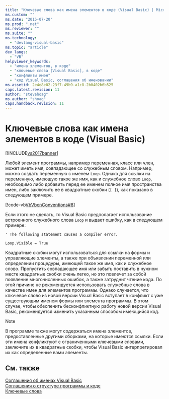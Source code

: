 ```yaml
---
title: "Ключевые слова как имена элементов в коде (Visual Basic) | Microsoft Docs"
ms.custom: ""
ms.date: "2015-07-20"
ms.prod: ".net"
ms.reviewer: ""
ms.suite: ""
ms.technology: 
  - "devlang-visual-basic"
ms.topic: "article"
dev_langs: 
  - "VB"
helpviewer_keywords: 
  - "имена элементов, в коде"
  - "ключевые слова [Visual Basic], в коде"
  - "конфликты имен"
  - "код Visual Basic, соглашения об именовании"
ms.assetid: 2e4e8e02-23f7-49b9-a1c8-2b0402b6b525
caps.latest.revision: 11
author: "stevehoag"
ms.author: "shoag"
caps.handback.revision: 11
---
```

# Ключевые слова как имена элементов в коде (Visual Basic)
[!INCLUDE[vs2017banner](../../../visual-basic/includes/vs2017banner.md)]

Любой элемент программы, например переменная, класс или член, может иметь имя, совпадающее со служебным словом.  Например, можно создать переменную с именем `Loop`.  Однако для ссылки на переменную, имеющую такое же имя, как и служебное слово `Loop`, необходимо либо добавить перед ее именем полное имя пространства имен, либо заключить ее в квадратные скобки \(`[ ]`\), как показано в следующем примере.  
  
 [!code-vb[VbVbcnConventions#8](../../../visual-basic/programming-guide/language-features/codesnippet/visualbasic/keywords-as-element-name_1.vb)]  
  
 Если этого не сделать, то Visual Basic предполагает использование встроенного служебного слова `Loop` и выдает ошибку, как в следующем примере:  
  
 `' The following statement causes a compiler error.`  
  
 `Loop.Visible = True`  
  
 Квадратные скобки могут использоваться для ссылки на формы и управляющие элементы, а также при объявлении переменной или определении процедуры, имеющей такое же имя, как и служебное слово.  Пропустить совпадающее имя или забыть поставить в нужном месте квадратные скобки очень легко, но это повлечет за собой появление многочисленных ошибок, а также затруднит чтение кода.  По этой причине не рекомендуется использовать служебные слова в качестве имен для элементов программы.  Однако случается, что ключевое слово из новой версии Visual Basic вступает в конфликт с уже существующим именем формы или элемента программы. В этом случае, чтобы обеспечить бесконфликтную работу новой версии Visual Basic, рекомендуется изменить указанным способом имеющийся код.  
  
> [!NOTE]
>  В программе также могут содержаться имена элементов, предоставленные другими сборками, на которые имеются ссылки.  Если эти имена конфликтуют с ограниченными ключевыми словами, заключите их в квадратные скобки, чтобы Visual Basic интерпретировал их как определенные вами элементы.  
  
## См. также  
 [Соглашения об именах Visual Basic](../../../visual-basic/programming-guide/program-structure/naming-conventions.md)   
 [Соглашения о структуре программы и коде](../../../visual-basic/programming-guide/program-structure/program-structure-and-code-conventions.md)   
 [Ключевые слова](../../../visual-basic/language-reference/keywords/index.md)
